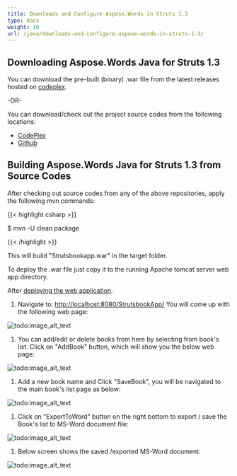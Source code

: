 ```yaml
---
title: Downloads and Configure Aspose.Words in Struts 1.3
type: docs
weight: 10
url: /java/downloads-and-configure-aspose-words-in-struts-1-3/
---
```


## **Downloading Aspose.Words Java for Struts 1.3**
You can download the pre-built (binary) .war file from the latest releases hosted on [codeplex](http://aspose-wordsforstruts.codeplex.com/releases/view/615997).

-OR-

You can download/check out the project source codes from the following locations:

- [CodePlex](https://aspose-wordsforstruts.codeplex.com)
- [Github](https://github.com/aspose-words/Aspose.Words-for-Java/tree/master/Plugins/Aspose_Words_for_Struts)
## **Building Aspose.Words Java for Struts 1.3 from Source Codes**
After checking out source codes from any of the above repositories, apply the following mvn commands:

{{< highlight csharp >}}

 $ mvn -U clean package 

{{< /highlight >}}

This will build "Strutsbookapp.war" in the target folder.

To deploy the .war file just copy it to the running Apache tomcat server web app directory.

After [deploying the web application](/words/java/installation/).

1. Navigate to: <http://localhost:8080/StrutsbookApp/>
   You will come up with the following web page: 

![todo:image_alt_text](http://i.imgur.com/06vsMoh.jpg)

1. You can add/edit or delete books from here by selecting from book's list.
   Click on "AddBook" button, which will show you the below web page: 

![todo:image_alt_text](http://i.imgur.com/147iCaY.jpg)

1. Add a new book name and Click "SaveBook", you will be navigated to the main book's list page as below: 

![todo:image_alt_text](http://i.imgur.com/F9khPht.jpg)

1. Click on "ExportToWord" button on the right bottom to export / save the Book's list to MS-Word document file: 

![todo:image_alt_text](http://i.imgur.com/zvPhfFu.jpg)

1. Below screen shows the saved /exported MS-Word document: 

![todo:image_alt_text](http://i.imgur.com/NC6UgFu.jpg)
